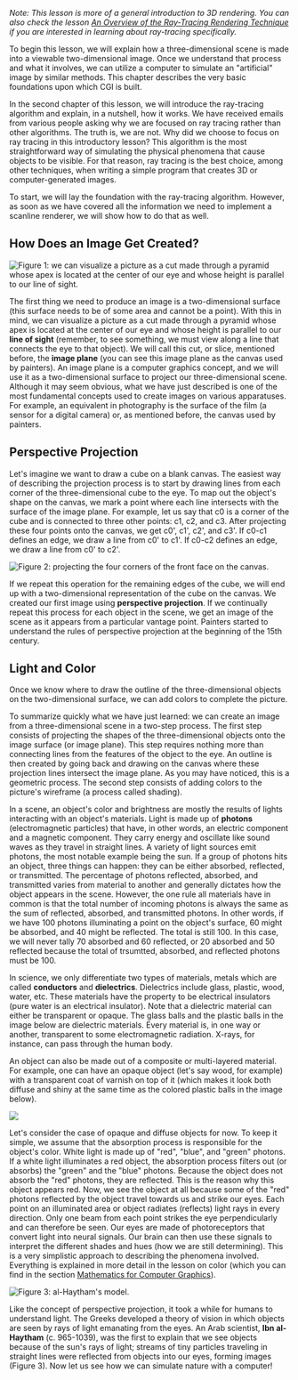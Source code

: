 _Note: This lesson is more of a general introduction to 3D rendering. You can also check the lesson [An Overview of the Ray-Tracing Rendering Technique](/lessons/3d-basic-rendering/ray-tracing-overview/ray-tracing-rendering-technique-overview) if you are interested in learning about ray-tracing specifically._

To begin this lesson, we will explain how a three-dimensional scene is made into a viewable two-dimensional image. Once we understand that process and what it involves, we can utilize a computer to simulate an "artificial" image by similar methods. This chapter describes the very basic foundations upon which CGI is built.

In the second chapter of this lesson, we will introduce the ray-tracing algorithm and explain, in a nutshell, how it works. We have received emails from various people asking why we are focused on ray tracing rather than other algorithms. The truth is, we are not. Why did we choose to focus on ray tracing in this introductory lesson? This algorithm is the most straightforward way of simulating the physical phenomena that cause objects to be visible. For that reason, ray tracing is the best choice, among other techniques, when writing a simple program that creates 3D or computer-generated images.

To start, we will lay the foundation with the ray-tracing algorithm. However, as soon as we have covered all the information we need to implement a scanline renderer, we will show how to do that as well.

## How Does an Image Get Created?

![Figure 1: we can visualize a picture as a cut made through a pyramid whose apex is located at the center of our eye and whose height is parallel to our line of sight.](/images/introduction-to-ray-tracing/vantagepoint.png)

The first thing we need to produce an image is a two-dimensional surface (this surface needs to be of some area and cannot be a point). With this in mind, we can visualize a picture as a cut made through a pyramid whose apex is located at the center of our eye and whose height is parallel to our **line of sight** (remember, to see something, we must view along a line that connects the eye to that object). We will call this cut, or slice, mentioned before, the **image plane** (you can see this image plane as the canvas used by painters). An image plane is a computer graphics concept, and we will use it as a two-dimensional surface to project our three-dimensional scene. Although it may seem obvious, what we have just described is one of the most fundamental concepts used to create images on various apparatuses. For example, an equivalent in photography is the surface of the film (a sensor for a digital camera) or, as mentioned before, the canvas used by painters.

## Perspective Projection

Let's imagine we want to draw a cube on a blank canvas. The easiest way of describing the projection process is to start by drawing lines from each corner of the three-dimensional cube to the eye. To map out the object's shape on the canvas, we mark a point where each line intersects with the surface of the image plane. For example, let us say that c0 is a corner of the cube and is connected to three other points: c1, c2, and c3. After projecting these four points onto the canvas, we get c0', c1', c2', and c3'. If c0-c1 defines an edge, we draw a line from c0' to c1'. If c0-c2 defines an edge, we draw a line from c0' to c2'.

![Figure 2: projecting the four corners of the front face on the canvas.](/images/introduction-to-ray-tracing/projperspective.gif)

If we repeat this operation for the remaining edges of the cube, we will end up with a two-dimensional representation of the cube on the canvas. We created our first image using **perspective projection**. If we continually repeat this process for each object in the scene, we get an image of the scene as it appears from a particular vantage point. Painters started to understand the rules of perspective projection at the beginning of the 15th century.

## Light and Color

Once we know where to draw the outline of the three-dimensional objects on the two-dimensional surface, we can add colors to complete the picture.

To summarize quickly what we have just learned: we can create an image from a three-dimensional scene in a two-step process. The first step consists of projecting the shapes of the three-dimensional objects onto the image surface (or image plane). This step requires nothing more than connecting lines from the features of the object to the eye. An outline is then created by going back and drawing on the canvas where these projection lines intersect the image plane. As you may have noticed, this is a geometric process. The second step consists of adding colors to the picture's wireframe (a process called shading).

In a scene, an object's color and brightness are mostly the results of lights interacting with an object's materials. Light is made up of **photons** (electromagnetic particles) that have, in other words, an electric component and a magnetic component. They carry energy and oscillate like sound waves as they travel in straight lines. A variety of light sources emit photons, the most notable example being the sun. If a group of photons hits an object, three things can happen: they can be either absorbed, reflected, or transmitted. The percentage of photons reflected, absorbed, and transmitted varies from material to another and generally dictates how the object appears in the scene. However, the one rule all materials have in common is that the total number of incoming photons is always the same as the sum of reflected, absorbed, and transmitted photons. In other words, if we have 100 photons illuminating a point on the object's surface, 60 might be absorbed, and 40 might be reflected. The total is still 100. In this case, we will never tally 70 absorbed and 60 reflected, or 20 absorbed and 50 reflected because the total of trsumtted, absorbed, and reflected photons must be 100.

In science, we only differentiate two types of materials, metals which are called **conductors** and **dielectrics**. Dielectrics include glass, plastic, wood, water, etc. These materials have the property to be electrical insulators (pure water is an electrical insulator). Note that a dielectric material can either be transparent or opaque. The glass balls and the plastic balls in the image below are dielectric materials. Every material is, in one way or another, transparent to some electromagnetic radiation. X-rays, for instance, can pass through the human body.

An object can also be made out of a composite or multi-layered material. For example, one can have an opaque object (let's say wood, for example) with a transparent coat of varnish on top of it (which makes it look both diffuse and shiny at the same time as the colored plastic balls in the image below).

![](/images/introduction-to-ray-tracing/material.png)

Let's consider the case of opaque and diffuse objects for now. To keep it simple, we assume that the absorption process is responsible for the object's color. White light is made up of "red", "blue", and "green" photons. If a white light illuminates a red object, the absorption process filters out (or absorbs) the "green" and the "blue" photons. Because the object does not absorb the "red" photons, they are reflected. This is the reason why this object appears red. Now, we see the object at all because some of the "red" photons reflected by the object travel towards us and strike our eyes. Each point on an illuminated area or object radiates (reflects) light rays in every direction. Only one beam from each point strikes the eye perpendicularly and can therefore be seen. Our eyes are made of photoreceptors that convert light into neural signals. Our brain can then use these signals to interpret the different shades and hues (how we are still determining). This is a very simplistic approach to describing the phenomena involved. Everything is explained in more detail in the lesson on color (which you can find in the section [Mathematics for Computer Graphics](/index)).

![Figure 3: al-Haytham's model.](/images/introduction-to-ray-tracing/lighttoeye.png)

Like the concept of perspective projection, it took a while for humans to understand light. The Greeks developed a theory of vision in which objects are seen by rays of light emanating from the eyes. An Arab scientist, **Ibn al-Haytham** (c. 965-1039), was the first to explain that we see objects because of the sun's rays of light; streams of tiny particles traveling in straight lines were reflected from objects into our eyes, forming images (Figure 3). Now let us see how we can simulate nature with a computer!
